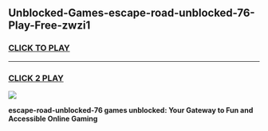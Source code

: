 
## Unblocked-Games-escape-road-unblocked-76-Play-Free-zwzi1
<h3>
<a href="https://premium76.site?title=escape-road-unblocked-76&ref=18A1">CLICK TO PLAY</a></h3>
<hr>

<h3>
<a href="https://premium76.site?title=escape-road-unblocked-76&ref=18A1">CLICK 2 PLAY</a>
  
</h3>

<a href="https://premium76.site?title=escape-road-unblocked-76&ref=18A1"><img src="https://clearcache.store/games.png"></a>


**escape-road-unblocked-76 games unblocked: Your Gateway to Fun and Accessible Online Gaming**
